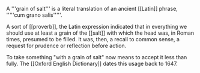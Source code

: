 A '''grain of salt''' is a literal translation of an ancient [[Latin]] phrase, '''''cum grano salis'''''.

A sort of [[proverb]], the Latin expression indicated that in everything we should use at least a grain of the [[salt]] with which the head was, in Roman times, presumed to be filled.  It was, then, a recall to common sense, a request for prudence or reflection before action.

To take something "with a grain of salt" now means to accept it less than fully.  The [[Oxford English Dictionary]] dates this usage back to 1647.